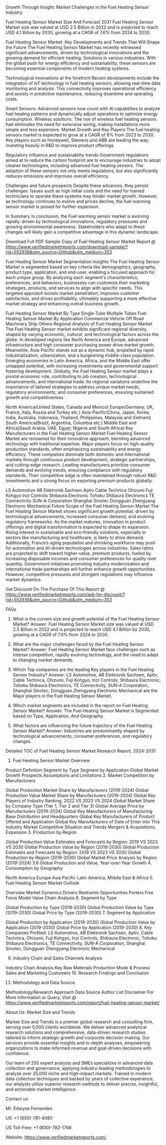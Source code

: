 Growth Through Insight: Market Challenges in the Fuel Heating Sensor Industry


Fuel Heating Sensor Market Size And Forecast 2031
Fuel Heating Sensor Market size was valued at USD 2.5 Billion in 2022 and is projected to reach USD 4.1 Billion by 2030, growing at a CAGR of 7.6% from 2024 to 2030.

Fuel Heating Sensor Market: Key Developments and Trends That Will Shape the Future
The Fuel Heating Sensor Market has recently witnessed significant advancements, driven by technological innovations and the growing demand for efficient heating. Solutions in various industries. With the global push for energy efficiency and sustainability, these sensors are becoming essential components of modern heating systems.

Technological innovations at the forefront
Recent developments include the integration of IoT technology in fuel heating sensors, allowing real-time data monitoring and analysis. This connectivity improves operational efficiency and assists in predictive maintenance, reducing downtime and operating costs.

Smart Sensors: Advanced sensors now count with AI capabilities to analyze fuel heating patterns and dynamically adjust operations to optimize energy consumption.
Wireless solutions: The rise of wireless fuel heating sensors fuel eliminates the need for extensive wiring, making installations more simple and less expensive.
Market Growth and Key Players
The fuel heating sensors market is expected to grow at a CAGR of 8% from 2023 to 2030. Key players such as Honeywell, Siemens and ABB are leading the way, investing heavily in R&D to improve product offerings.

Regulatory influence and sustainability trends
Government regulations aimed at to reduce the carbon footprint are to encourage industries to adopt cleaner technologies, including advanced fuel heating sensors. The adoption of these sensors not only meets regulations, but also significantly reduces emissions and improves overall efficiency.

Challenges and future prospects
Despite these advances, they persist challenges. Issues such as high initial costs and the need for trained technicians to operate these systems may hinder market growth. However, as technology continues to evolve and prices decline, the fuel warming sensor market is poised for further expansion.

In Summary
In conclusion, the Fuel warming sensor market is evolving rapidly. driven by technological innovations, regulatory pressures and growing environmental awareness. Stakeholders who adapt to these changes will likely gain a competitive advantage in this dynamic landscape.

Download Full PDF Sample Copy of Fuel Heating Sensor Market Report @ https://www.verifiedmarketreports.com/download-sample/?rid=552936&utm_source=Github&utm_medium=353

Fuel Heating Sensor Market Segmentation Insights
The Fuel Heating Sensor Market is segmented based on key criteria like demographics, geography, product type, application, and end-user, enabling a focused approach for each unique group. By analyzing each segment's characteristics, preferences, and behaviors, businesses can customize their marketing strategies, products, and services to align with specific needs. This targeted approach boosts market penetration, improves customer satisfaction, and drives profitability, ultimately supporting a more effective market strategy and enhancing overall business growth.

Fuel Heating Sensor Market By Type
Single-Tube
Multiple Tubes
Fuel Heating Sensor Market By Application
Commercial Vehicle
Off Road Machinery
Ship
Others
Regional Analysis of Fuel Heating Sensor Market
The Fuel Heating Sensor market exhibits significant regional diversity, shaped by varying economic, cultural, and technological factors across the globe. In developed regions like North America and Europe, advanced infrastructure and high consumer purchasing power drive market growth. Meanwhile, Asia-Pacific stands out as a dynamic hub, propelled by rapid industrialization, urbanization, and a burgeoning middle-class population. Emerging economies in Latin America, Africa, and the Middle East offer untapped potential, with increasing investments and governmental support fostering development. Globally, the Fuel Heating Sensor market plays a pivotal economic role, contributing to job creation, technological advancements, and international trade. Its regional variations underline the importance of tailored strategies to address unique market needs, regulatory environments, and consumer preferences, ensuring sustained growth and competitiveness.

North America(United States, Canada and Mexico)
Europe(Germany, UK, France, Italy, Russia and Turkey etc.)
Asia-Pacific(China, Japan, Korea, India, Australia, Indonesia, Thailand, Philippines, Malaysia and Vietnam)
South America(Brazil, Argentina, Columbia etc.)
Middle East and Africa(Saudi Arabia, UAE, Egypt, Nigeria and South Africa)
Key Manufacturers in the Fuel Heating Sensor Market
Fuel Heating Sensor Market are renowned for their innovative approach, blending advanced technology with traditional expertise. Major players focus on high-quality production standards, often emphasizing sustainability and energy efficiency. These companies dominate both domestic and international markets through continuous product development, strategic partnerships, and cutting-edge research. Leading manufacturers prioritize consumer demands and evolving trends, ensuring compliance with regulatory standards. Their competitive edge is often maintained through robust R&D investments and a strong focus on exporting premium products globally.

LS Automotive
AB Elektronik Sachsen
Aptiv
Cable Technica
Ohizumi
Fuji Kohgyo
Inzi Controls
Shibaura Electronic
Tohoku Shibaura Electronics
TE Connectivity
SUN-A Corporation
Shanghai Sinotec
Dongguan Zhengyang Electronic Mechanical
Future Scope of the Fuel Heating Sensor Market
The Fuel Heating Sensor Market shows significant growth potential, driven by technological advancements, increased consumer demand, and evolving regulatory frameworks. As the market matures, innovation in product offerings and digital transformation is expected to shape its expansion. Rising interest in sustainable and eco-friendly solutions, especially in sectors like manufacturing and healthcare, is likely to drive demand. Additionally, France’s aging population and shrinking workforce may push for automation and AI-driven technologies across industries. Sales ratios are projected to shift toward higher-value, premium products, fueled by increasing disposable incomes and consumer preferences for quality over quantity. Government initiatives promoting industry modernization and international trade partnerships will further enhance growth opportunities. However, competitive pressures and stringent regulations may influence market dynamics.

Get Discount On The Purchase Of This Report @ https://www.verifiedmarketreports.com/ask-for-discount/?rid=552936&utm_source=Github&utm_medium=353

FAQs
1. What is the current size and growth potential of the Fuel Heating Sensor Market?
Answer: Fuel Heating Sensor Market size was valued at USD 2.5 Billion in 2022 and is projected to reach USD 4.1 Billion by 2030, growing at a CAGR of 7.6% from 2024 to 2030.

2. What are the major challenges faced by the Fuel Heating Sensor Market?
Answer: Fuel Heating Sensor Market face challenges such as intense competition, rapidly evolving technology, and the need to adapt to changing market demands.

3. Which Top companies are the leading Key players in the Fuel Heating Sensor Industry?
Answer: LS Automotive, AB Elektronik Sachsen, Aptiv, Cable Technica, Ohizumi, Fuji Kohgyo, Inzi Controls, Shibaura Electronic, Tohoku Shibaura Electronics, TE Connectivity, SUN-A Corporation, Shanghai Sinotec, Dongguan Zhengyang Electronic Mechanical are the Major players in the Fuel Heating Sensor Market.

4. Which market segments are included in the report on Fuel Heating Sensor Market?
Answer: The Fuel Heating Sensor Market is Segmented based on Type, Application, And Geography.

5. What factors are influencing the future trajectory of the Fuel Heating Sensor Market?
Answer: Industries are predominantly shaped by technological advancements, consumer preferences, and regulatory changes.

Detailed TOC of Fuel Heating Sensor Market Research Report, 2024-2031
1. Fuel Heating Sensor Market Overview

Product Definition
Segment by Type
Segment by Application
Global Market Growth Prospects
Assumptions and Limitations
2. Market Competition by Manufacturers

Global Production Market Share by Manufacturers (2019-2024)
Global Production Value Market Share by Manufacturers (2019-2024)
Global Key Players of Industry Ranking, 2022 VS 2023 VS 2024
Global Market Share by Company Type (Tier 1, Tier 2 and Tier 3)
Global Average Price by Manufacturers (2019-2024)
Global Key Manufacturers of Manufacturing Base Distribution and Headquarters
Global Key Manufacturers of Product Offered and Application
Global Key Manufacturers of Date of Enter into This Industry
Market Competitive Situation and Trends
Mergers & Acquisitions, Expansion
3. Production by Region

Global Production Value Estimates and Forecasts by Region: 2019 VS 2023 VS 2030
Global Production Value by Region (2019-2030)
Global Production Estimates and Forecasts by Region: 2019 VS 2023 VS 2030
Global Production by Region (2019-2030)
Global Market Price Analysis by Region (2019-2024) 3.6 Global Production and Value, Year-over-Year Growth
4. Consumption by Geography

North America
Europe
Asia Pacific
Latin America, Middle East & Africa
5. Fuel Heating Sensor Market Outlook

Overview
Market Dynamics
Drivers
Restraints
Opportunities
Porters Five Force Model
Value Chain Analysis 
6. Segment by Type

Global Production by Type (2019-2030)
Global Production Value by Type (2019-2030)
Global Price by Type (2019-2030)
7. Segment by Application

Global Production by Application (2019-2030)
Global Production Value by Application (2019-2030)
Global Price by Application (2019-2030)
8. Key Companies Profiled: LS Automotive, AB Elektronik Sachsen, Aptiv, Cable Technica, Ohizumi, Fuji Kohgyo, Inzi Controls, Shibaura Electronic, Tohoku Shibaura Electronics, TE Connectivity, SUN-A Corporation, Shanghai Sinotec, Dongguan Zhengyang Electronic Mechanical

9. Industry Chain and Sales Channels Analysis

Industry Chain Analysis
Key Raw Materials
Production Mode & Process
Sales and Marketing
Customers
10. Research Findings and Conclusion

11. Methodology and Data Source

Methodology/Research Approach
Data Source
Author List
Disclaimer
For More Information or Query, Visit @ https://www.verifiedmarketreports.com/report/fuel-heating-sensor-market/

About Us: Market Size and Trends

Market Size and Trends is a premier global research and consulting firm, serving over 5,000 clients worldwide. We deliver advanced analytical research solutions and comprehensive, data-driven research studies tailored to inform strategic growth and corporate decision-making. Our services provide essential insights and in-depth analyses, empowering organizations to make informed revenue and goal-driven decisions with confidence.

Our team of 250 expert analysts and SMEs specializes in advanced data collection and governance, applying industry-leading methodologies to analyze over 25,000 niche and high-impact markets. Trained in modern data collection techniques and backed by years of collective experience, our analysts utilize superior research methods to deliver precise, insightful, and actionable market intelligence.

Contact us:

Mr. Edwyne Fernandes

US: +1 (650)-781-4080

US Toll-Free: +1 (800)-782-1768

Website: https://www.verifiedmarketreports.com/
